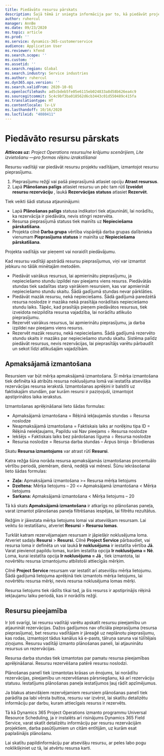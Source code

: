 ```yaml
---
title: Piedāvāto resursu pārskats
description: Šajā tēmā ir sniegta informācija par to, kā piedāvāt projekta resursus.
author: ruhercul
manager: AnnBe
ms.date: 09/23/2020
ms.topic: article
ms.prod: ''
ms.service: dynamics-365-customerservice
audience: Application User
ms.reviewer: kfend
ms.search.scope: ''
ms.custom: ''
ms.assetid: ''
ms.search.region: Global
ms.search.industry: Service industries
ms.author: ruhercul
ms.dyn365.ops.version: ''
ms.search.validFrom: 2020-10-01
ms.openlocfilehash: ad5cbdeb5fe05e6115eb024833a8d58b626ea4c9
ms.sourcegitcommit: 5c4c9bf3ba018562d6cb3443c01d550489c415fa
ms.translationtype: HT
ms.contentlocale: lv-LV
ms.lasthandoff: 10/16/2020
ms.locfileid: "4080411"
---
```

# <a name="review-proposed-resources"></a>Piedāvāto resursu pārskats

_**Attiecas uz:** Project Operations resursu/ne krājumu scenārijiem, Lite izvietošanu —pro formas rēķinu izrakstīšanai_

Resursu vadītāji var piedāvāt resursu projektu vadītājam, izmantojot resursu pieprasījumu.

1. Pieprasījumu režģī vai pašā pieprasījumā atlasiet opciju **Atrast resursus**.
2. Lapā **Plānošanas palīgs** atlasiet resursu un pēc tam rūtī **Izveidot resursu rezervāciju** , laukā **Rezervācijas statuss** atlasiet **Rezervēt**.

Tiek veikti šādi statusa atjauninājumi:

- Lapā **Plānošanas palīgs** statusa indikatori tiek atjaunināti, lai norādītu, ka rezervācija ir piedāvāta, nevis stingri rezervēta.
- Resursa pieprasījumā statuss tiek mainīts uz **Nepieciešama pārskatīšana**.
- Projekta cilnē **Darba grupa** vērtība vispārējā darba grupas dalībnieka vienumam **Pieprasījuma statuss** ir mainīta uz **Nepieciešama pārskatīšana**.

Projekta vadītājs var pieņemt vai noraidīt piedāvājumu.

Kad resursu vadītāji apstrādā resursu pieprasījumus, viņi var izmantot jebkuru no tālāk minētajām metodēm.

- Piedāvāt vairākus resursus, lai apmierinātu pieprasījumu, ja nepieciešamo stundu izpildei nav pieejams viens resurss. Piedāvātās stundas tiek sadalītas starp vairākiem resursiem, kas var apmierināt nepieciešamo stundu skaitu. Šādā gadījumā stundas nevar pārklāties.
- Piedāvāt mazāk resursu, nekā nepieciešams. Šādā gadījumā paredzētā resursa noslodze ir mazāka nekā prasītāja norādītais nepieciešamo stundu laiks. Tāpēc, kad prasītājs pieņem piedāvātos resursus, tiek izveidota neizpildīta resursa vajadzība, lai norādītu atlikušo pieprasījumu.
- Rezervēt vairākus resursus, lai apmierinātu pieprasījumu, ja darba izpildei nav pieejams viens resurss.
- Rezervēt mazāk resursu, nekā nepieciešams. Šādā gadījumā rezervēto stundu skaits ir mazāks par nepieciešamo stundu skaitu. Sistēma palīdz piedāvāt resursus, nevis rezervācijas, lai pieprasītājs varētu pārbaudīt un sekot līdzi atlikušajām vajadzībām.

## <a name="billable-utilization"></a>Apmaksājamā izmantošana

Resursiem var būt mērķa apmaksājamā izmantošana. Šī mērķa izmantošana tiek definēta kā atribūts resursa noklusējuma lomā vai iestatīta atsevišķa rezervācijas resursa ierakstā. Izmantošanas aprēķini ir balstīti uz faktiskajām stundām, par kurām resursi ir paziņojuši, izmantojot apstiprinātos laika ierakstus.

Izmantošanas aprēķināšanai lieto šādas formulas:

- Apmaksājamā izmantošana = Rēķinā iekļaujamās stundas ÷ Resursa noslodze
- Neapmaksājamā izmantošana = Faktiskais laiks ar norēķinu tipa ID = Rēķinā neiekļaujams, Papildu vai Nav pieejams ÷ Resursa noslodze
- Iekšējs = Faktiskais laiks bez pārdošanas līguma ÷ Resursa noslodze
- Resursa noslodze = Resursa darba stundas – Ārpus biroja – Brīvdienas

Skatu **Resursa izmantojums** var atrast rūtī **Resursi**.

Katra režģa šūna norāda resursa apmaksājamās izmantošanas procentuālo vērtību periodā, piemēram, dienā, nedēļā vai mēnesī. Šūnu iekrāsošanai lieto šādas formulas:

- **Zaļa:** Apmaksājamā izmantošana \>= Resursa mērķa lietojums
- **Dzeltena:** Mērķa lietojums – 20 \<= Apmaksājamā izmantošana \< Mērķa lietojums
- **Sarkana:** Apmaksājamā izmantošana \< Mērķa lietojums – 20

Tā kā skats **Apmaksājamā izmantošana** ir atkarīgs no plānošanas paneļa, varat izmantot plānošanas paneļa filtrēšanas iespējas, lai filtrētu rezultātus.

Režģim ir jāiestata mērķa lietojums lomai vai atsevišķam resursam. Lai veiktu šo iestatīšanu, atveriet **Resursi** \> **Resursu lomas**.

Turklāt katram rezervējamajam resursam ir jāpiešķir noklusējuma loma. Atveriet sadaļu **Resursi** \> **Resursi.** Cilnē **Project Service** pārbaudiet, vai resursa loma ir definēta un vai laukā **Ir noklusējuma** ir iestatīta vērtība **Jā**. Varat pievienot papildu lomas, kurām iestatīta opcija **Ir noklusējuma = Nē**. Loma, kurai iestatīta opcija **Ir noklusējuma = Jā** , tiek izmantota, lai novērtētu resursa izmantojumu atbilstoši attiecīgās mērķim.

Cilnē **Project Service** resursam var iestatīt arī atsevišķu mērķa lietojumu. Šādā gadījumā lietojuma aprēķinā tiek izmantots mērķa lietojums, lai novērtētu resursa mērķi, nevis resursa noklusējuma lomas mērķi.

Resursa lietojums tiek rādīts tikai tad, ja šis resurss ir apstiprinājis rēķinā iekļaujamu laiku periodā, kas ir norādīts režģī.

## <a name="resource-availability"></a>Resursu pieejamība

Ir ļoti svarīgi, lai resursu vadītāji varētu apskatīt resursu pieejamību un atjaunināt rezervācijas. Dažos gadījumos nav oficiāla pieprasījuma (resursa pieprasījuma), bet resursu vadītājam ir jāreaģē uz neplānotu pieprasījumu, kas rodas, izmantojot tādus kanālus kā e-pasts, tālruņa saruna vai tūlītējais ziņojums. Resursu vadītāji izmanto plānošanas paneli, lai atjauninātu resursus un rezervācijas.

Resursa darba stundas tiek izmantotas par pamatu resursa pieejamības aprēķināšanai. Resursu rezervēšana patērē resursu noslodzi.

Plānošanas panelī tiek izmantotas krāsas un ēnojums, lai norādītu rezervācijas, pieejamību un rezervēšanas pārsniegšanu, kā arī rezervāciju statusu. Iestatījums plānošanas paneļa iestatījumos ļauj rādīt apzīmējumus.

Ja blakus atsevišķiem rezervējamiem resursiem plānošanas panelī tiek parādīta pa labi vērsta bultiņa, resursu var izvērst, lai skatītu detalizētu informāciju par darbu, kuram attiecīgais resurss ir rezervēts.

Tā kā Dynamics 365 Project Operations izmanto programmu Universal Resource Scheduling, ja ir instalēts arī risinājums Dynamics 365 Field Service, varat skatīt detalizētu informāciju par resursu rezervācijām projektiem, darba pasūtījumiem un citām entītijām, uz kurām esat paplašinājis plānošanu.

Lai skatītu papildinformāciju par atsevišķu resursu, ar peles labo pogu noklikšķiniet uz tā, lai atvērtu resursa karti.

